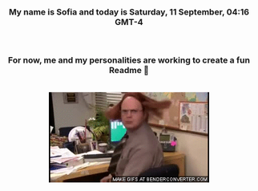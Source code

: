 


<div align="center">
<h3 >My name is Sofia and today is Saturday, 11 September, 04:16 GMT-4</h3><br>
<h3 >For now, me and my personalities are working to create a fun Readme 👋
</h3><br>
<img src='img/dwight.gif' alt='working...'/>
</div>

